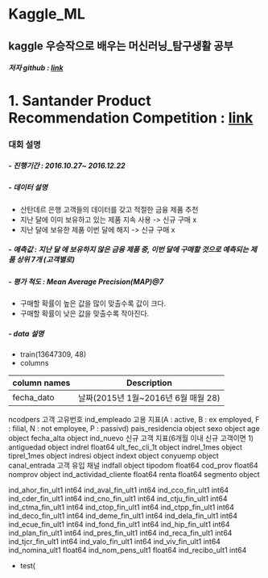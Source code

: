# Kaggle_ML
## kaggle 우승작으로 배우는 머신러닝_탐구생활 공부 
##### 저자 github : [link](https://github.com/bjpublic/kaggleml)


# 1. Santander Product Recommendation Competition : [link](https://www.kaggle.com/c/santander-product-recommendation)
### 대회 설명
##### - 진행기간 : 2016.10.27~ 2016.12.22
##### - 데이터 설명
   - 산탄데르 은행 고객들의 데이터를 갖고 적절한 금융 제품 추천
   - 지난 달에 이미 보유하고 있는 제품 지속 사용 -> 신규 구매 x
   - 지난 달에 보유한 제품 이번 달에 해지 -> 신규 구매 x
##### - 예측값 : 지난 달 에 보유하지 않은 금융 제품 중, 이번 달에 구매할 것으로 예측되는 제품 상위 7개 (고객별로)
##### - 평가 척도 : Mean Average Precision(MAP)@7
   - 구매할 확률이 높은 값을 많이 맞출수록 값이 크다.
   - 구매할 확률이 낮은 값을 맞출수록 작아진다.
##### - data 설명
   - train(13647309, 48)
   - columns
   
column names | Description
---- | ---- 
fecha_dato | 날짜(2015년 1월~2016년 6월 매월 28)
ncodpers                 고객 고유번호
ind_empleado             고용 지표(A : active, B : ex employed, F : filial, N : not employee, P : passivd)
pais_residencia          object
sexo                     object
age                      object
fecha_alta               object
ind_nuevo                신규 고객 지표(6개월 이내 신규 고객이면 1)
antiguedad               object
indrel                   float64
ult_fec_cli_1t           object
indrel_1mes              object
tiprel_1mes              object
indresi                  object
indext                   object
conyuemp                 object
canal_entrada            고객 유입 채널
indfall                  object
tipodom                  float64
cod_prov                 float64
nomprov                  object
ind_actividad_cliente    float64
renta                    float64
segmento                 object

ind_ahor_fin_ult1        int64
ind_aval_fin_ult1        int64
ind_cco_fin_ult1         int64
ind_cder_fin_ult1        int64
ind_cno_fin_ult1         int64
ind_ctju_fin_ult1        int64
ind_ctma_fin_ult1        int64
ind_ctop_fin_ult1        int64
ind_ctpp_fin_ult1        int64
ind_deco_fin_ult1        int64
ind_deme_fin_ult1        int64
ind_dela_fin_ult1        int64
ind_ecue_fin_ult1        int64
ind_fond_fin_ult1        int64
ind_hip_fin_ult1         int64
ind_plan_fin_ult1        int64
ind_pres_fin_ult1        int64
ind_reca_fin_ult1        int64
ind_tjcr_fin_ult1        int64
ind_valo_fin_ult1        int64
ind_viv_fin_ult1         int64
ind_nomina_ult1          float64
ind_nom_pens_ult1        float64
ind_recibo_ult1          int64
       
  
   - test(
   
